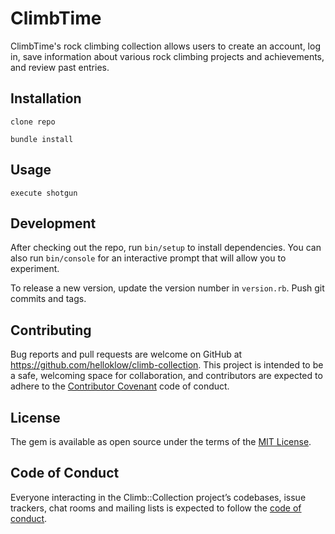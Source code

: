 # ClimbTime

ClimbTime's rock climbing collection allows users to create an account, log in, save information about various rock climbing projects and achievements, and review past entries. 

## Installation

`clone repo`

`bundle install`

## Usage

`execute shotgun`

## Development

After checking out the repo, run `bin/setup` to install dependencies. You can also run `bin/console` for an interactive prompt that will allow you to experiment.

To release a new version, update the version number in `version.rb`. Push git commits and tags.

## Contributing

Bug reports and pull requests are welcome on GitHub at https://github.com/helloklow/climb-collection. This project is intended to be a safe, welcoming space for collaboration, and contributors are expected to adhere to the [Contributor Covenant](http://contributor-covenant.org) code of conduct.

## License

The gem is available as open source under the terms of the [MIT License](https://opensource.org/licenses/MIT).

## Code of Conduct

Everyone interacting in the Climb::Collection project’s codebases, issue trackers, chat rooms and mailing lists is expected to follow the [code of conduct](https://github.com/helloklow/climb-collection/blob/master/CODE_OF_CONDUCT.md).
